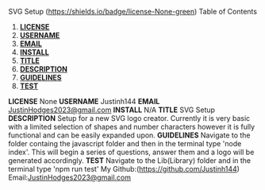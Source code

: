 SVG Setup
(https://shields.io/badge/license-None-green)
Table of Contents
1. [**LICENSE**](**LICENSE**)
2. [**USERNAME**](**USERNAME**)
3. [**EMAIL**](**EMAIL**)
4. [**INSTALL**](**INSTALL**)
5. [**TITLE**](**TITLE**)
6. [**DESCRIPTION**](**DESCRIPTION**)
7. [**GUIDELINES**](**GUIDELINES**)
8. [**TEST**](**TEST**)


**LICENSE**
None
**USERNAME**
Justinh144
**EMAIL**
JustinHodges2023@gmail.com
**INSTALL**
N/A
**TITLE**
SVG Setup
**DESCRIPTION**
Setup for a new SVG logo creator. Currently it is very basic with a limited selection of shapes and number characters however it is fully functional and can be easily expanded upon.
**GUIDELINES**
Navigate to the folder containg the javascript folder and then in the terminal type 'node index'. This will begin a series of questions, answer them and a logo will be generated accordingly.
**TEST**
Navigate to the Lib(Library) folder and in the terminal type 'npm run test'
My Github:(https://github.com/Justinh144)
Email:JustinHodges2023@gmail.com